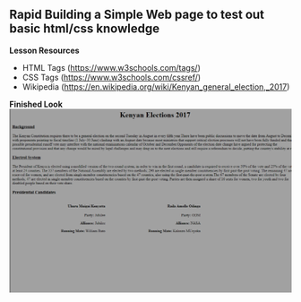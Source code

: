## Rapid Building a Simple Web page to test out basic html/css knowledge

**Lesson Resources**
+ HTML Tags (https://www.w3schools.com/tags/)
+ CSS Tags (https://www.w3schools.com/cssref/)
+ Wikipedia (https://en.wikipedia.org/wiki/Kenyan_general_election,_2017)

**Finished Look**
![lesson-101.png](./lesson-101.png)
